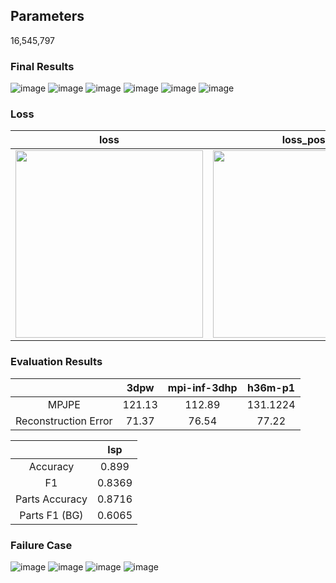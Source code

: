 ## Parameters

16,545,797

### Final Results
![image](https://user-images.githubusercontent.com/42258047/126870906-aac61228-5487-4cee-bb26-ebffdbede91f.png) ![image](https://user-images.githubusercontent.com/42258047/126870947-259cecf1-2b20-47f1-a6c3-677923d03e65.png) 
![image](https://user-images.githubusercontent.com/42258047/126871008-69b7730d-019c-4b9d-95ed-70b060994c91.png) ![image](https://user-images.githubusercontent.com/42258047/126871021-5d6206da-898f-477c-9f49-c36b0be54f4b.png)
![image](https://user-images.githubusercontent.com/42258047/126871094-ffd494b2-0816-4a9e-9e96-f909ca038bc7.png) ![image](https://user-images.githubusercontent.com/42258047/126871101-4813ef2a-e2ff-497a-a643-3c037b9d5452.png)




### Loss
| loss | loss_pose | loss_betas | loss_keypoints | loss_shape |
|:---:|:---:|:---:|:---:|:---:|
|<img src="https://user-images.githubusercontent.com/42258047/126870107-ab7acda3-2505-43d3-b029-c6cf5a65a286.png" width="300"> | <img src="https://user-images.githubusercontent.com/42258047/126870133-b5afb29d-9d13-4af7-92ea-72758369802f.png" width="300"> | <img src="https://user-images.githubusercontent.com/42258047/126870124-7056e062-819f-4b5b-80ef-1d5bc1e5a913.png" width="300"> | <img src="https://user-images.githubusercontent.com/42258047/126870113-313d1c15-6a62-4007-a39c-b1a036c75178.png" width="300"> | <img src="https://user-images.githubusercontent.com/42258047/126870148-94dbfcb9-8dff-4c9c-a47e-63b321a43ba8.png" width="300">| 


### Evaluation Results

|  | 3dpw | mpi-inf-3dhp | h36m-p1 |
|:--:|:--:|:--:|:--:|
| MPJPE | 121.13 | 112.89 | 131.1224 |
| Reconstruction Error | 71.37 | 76.54 | 77.22 |


| | lsp | 
|:--:|:--:|
| Accuracy | 0.899 |
| F1 | 0.8369 |
| Parts Accuracy | 0.8716 |
| Parts F1 (BG) | 0.6065 | 


### Failure Case
![image](https://user-images.githubusercontent.com/42258047/126871079-3f416eff-b9b5-4aa1-945d-16df3f6697ec.png)
![image](https://user-images.githubusercontent.com/42258047/126871115-de61038d-dcb5-4711-9675-dfb016892203.png)
![image](https://user-images.githubusercontent.com/42258047/126871126-38b19d15-6e49-4fea-b221-91004236b54d.png)
![image](https://user-images.githubusercontent.com/42258047/126871129-6c76fbfa-9267-466a-ac7f-7dc81a198d82.png)


